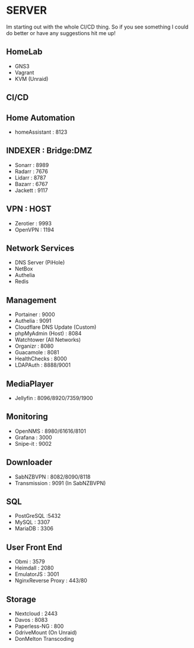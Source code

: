 # SERVER
Im starting out with the whole CI/CD thing. So if you see something I could do better or have any suggestions hit me up!


## HomeLab
- GNS3
- Vagrant
- KVM (Unraid)

## CI/CD

## Home Automation
- homeAssistant : 8123

## INDEXER : Bridge:DMZ
- Sonarr : 8989
- Radarr : 7676
- Lidarr : 8787
- Bazarr : 6767
- Jackett : 9117

## VPN : HOST
- Zerotier : 9993
- OpenVPN : 1194

## Network Services
- DNS Server (PiHole)
- NetBox
- Authelia
- Redis

## Management
- Portainer : 9000
- Authelia : 9091
- Cloudflare DNS Update (Custom)
- phpMyAdmin (Host) : 8084
- Watchtower (All Networks)
- Organizr : 8080
- Guacamole : 8081
- HealthChecks : 8000
- LDAPAuth : 8888/9001

## MediaPlayer
- Jellyfin : 8096/8920/7359/1900

## Monitoring
- OpenNMS : 8980/61616/8101
- Grafana : 3000
- Snipe-it : 9002

## Downloader
- SabNZBVPN : 8082/8090/8118
- Transmission : 9091 (In SabNZBVPN)

## SQL
- PostGreSQL :5432
- MySQL : 3307
- MariaDB : 3306

## User Front End
- Obmi : 3579
- Heimdall : 2080
- EmulatorJS : 3001
- NginxReverse Proxy : 443/80

## Storage
- Nextcloud : 2443
- Davos : 8083
- Paperless-NG : 800
- GdriveMount (On Unraid)
- DonMelton Transcoding
